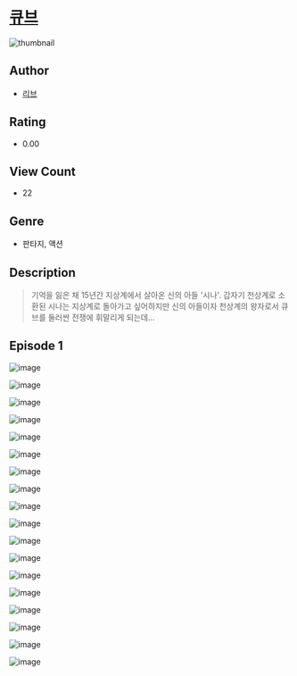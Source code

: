 # [큐브](https://comic.naver.com/challenge/list?titleId=810599)
![thumbnail](https://image-comic.pstatic.net/user_contents_data/challenge_comic/2023/05/23/366924/upload_3631370475704367417_480x623.jpeg)

## Author
- [리브](https://comic.naver.com/artistTitle?id=366924)

## Rating
- 0.00

## View Count
- 22

## Genre
- 판타지, 액션

## Description
> 기억을 잃은 채 15년간 지상계에서 살아온 신의 아들 '시나'. 갑자기 천상계로 소환된 시나는 지상계로 돌아가고 싶어하지만 신의 아들이자 천상계의 왕자로서 큐브를 둘러싼 전쟁에 휘말리게 되는데...


## Episode 1
![image](https://image-comic.pstatic.net/user_contents_data/challenge_comic/2023/05/24/366924/upload_3906086771672441698.jpeg)

![image](https://image-comic.pstatic.net/user_contents_data/challenge_comic/2023/05/24/366924/upload_3919367768208847669.jpeg)

![image](https://image-comic.pstatic.net/user_contents_data/challenge_comic/2023/05/24/366924/upload_3990582234447439206.jpeg)

![image](https://image-comic.pstatic.net/user_contents_data/challenge_comic/2023/05/24/366924/upload_4062864124646273077.jpeg)

![image](https://image-comic.pstatic.net/user_contents_data/challenge_comic/2023/05/24/366924/upload_3545571181050671929.jpeg)

![image](https://image-comic.pstatic.net/user_contents_data/challenge_comic/2023/05/24/366924/upload_3474306532531843888.jpeg)

![image](https://image-comic.pstatic.net/user_contents_data/challenge_comic/2023/05/24/366924/upload_7004844764423271522.jpeg)

![image](https://image-comic.pstatic.net/user_contents_data/challenge_comic/2023/05/24/366924/upload_3688503487919252837.jpeg)

![image](https://image-comic.pstatic.net/user_contents_data/challenge_comic/2023/05/24/366924/upload_7293635887327438388.jpeg)

![image](https://image-comic.pstatic.net/user_contents_data/challenge_comic/2023/05/24/366924/upload_4123388727243716402.jpeg)

![image](https://image-comic.pstatic.net/user_contents_data/challenge_comic/2023/05/24/366924/upload_3833801553709644129.jpeg)

![image](https://image-comic.pstatic.net/user_contents_data/challenge_comic/2023/05/24/366924/upload_4121980277779084129.jpeg)

![image](https://image-comic.pstatic.net/user_contents_data/challenge_comic/2023/05/24/366924/upload_3834311928179930466.jpeg)

![image](https://image-comic.pstatic.net/user_contents_data/challenge_comic/2023/05/24/366924/upload_7017560624991516982.jpeg)

![image](https://image-comic.pstatic.net/user_contents_data/challenge_comic/2023/05/24/366924/upload_3474866003444392548.jpeg)

![image](https://image-comic.pstatic.net/user_contents_data/challenge_comic/2023/05/24/366924/upload_4050198652522816051.jpeg)

![image](https://image-comic.pstatic.net/user_contents_data/challenge_comic/2023/05/24/366924/upload_7219658748609050166.jpeg)

![image](https://image-comic.pstatic.net/user_contents_data/challenge_comic/2023/05/24/366924/upload_3546973269665592931.jpeg)
